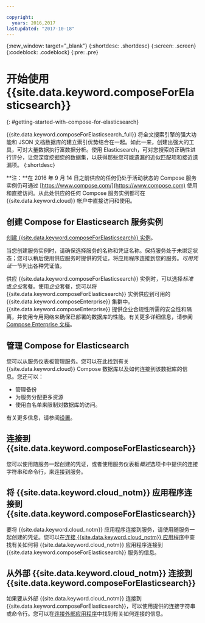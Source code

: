 ```yaml
---

copyright:
  years: 2016,2017
lastupdated: "2017-10-18"
---
```


{:new_window: target="_blank"}
{:shortdesc: .shortdesc}
{:screen: .screen}
{:codeblock: .codeblock}
{:pre: .pre}

# 开始使用 {{site.data.keyword.composeForElasticsearch}}
{: #getting-started-with-compose-for-elasticsearch}

{{site.data.keyword.composeForElasticsearch_full}} 将全文搜索引擎的强大功能和 JSON 文档数据库的建立索引优势结合在一起。如此一来，创建出强大的工具，可对大量数据执行富数据分析。使用 Elasticsearch，可对您搜索的正确性进行评分，让您深度挖掘您的数据集，以获得那些您可能遗漏的近似匹配项和接近遗漏项。
{:shortdesc}

**注：**在 2016 年 9 月 14 日之前供应的任何仍处于活动状态的 Compose 服务实例仍可通过 [https://www.compose.com/](https://www.compose.com) 使用和直接访问。从此处供应的任何 Compose 服务实例都可在 {{site.data.keyword.cloud}} 帐户中直接访问和使用。

## 创建 Compose for Elasticsearch 服务实例

[创建 {{site.data.keyword.composeForElasticsearch}} 实例](https://console.bluemix.net/catalog/services/compose-for-elasticsearch/)。

当您创建服务实例时，请确保选择服务的名称和凭证名称。保持服务处于未绑定状态；您可以稍后使用供应服务时提供的凭证，将应用程序连接到您的服务。*可用凭证*一节列出各种凭证值。

供应 {{site.data.keyword.composeForElasticsearch}} 实例时，可以选择*标准*或*企业*套餐。使用*企业*套餐，您可以将 {{site.data.keyword.composeForElasticsearch}} 实例供应到可用的 {{site.data.keyword.composeEnterprise}} 集群中。{{site.data.keyword.composeEnterprise}} 提供企业合规性所需的安全性和隔离，并使用专用网络来确保已部署的数据库的性能。有关更多详细信息，请参阅 [Compose Enterprise 文档](../ComposeEnterprise/index.html)。

## 管理 Compose for Elasticsearch

您可以从服务仪表板管理服务。您可以在此找到有关 {{site.data.keyword.cloud}} Compose 数据库以及如何连接到该数据库的信息。您还可以：

- 管理备份
- 为服务分配更多资源 
- 使用白名单来限制对数据库的访问。

有关更多信息，请参阅[设置](./dashboard-settings.html)。

## 连接到 {{site.data.keyword.composeForElasticsearch}}

您可以使用随服务一起创建的凭证，或者使用服务仪表板*概述*选项卡中提供的连接字符串和命令行，来连接到服务。

## 将 {{site.data.keyword.cloud_notm}} 应用程序连接到 {{site.data.keyword.composeForElasticsearch}}

要将 {{site.data.keyword.cloud_notm}} 应用程序连接到服务，请使用随服务一起创建的凭证。您可以在[连接 {{site.data.keyword.cloud_notm}} 应用程序](./connecting-bluemix-app.html)中查找有关如何将 {{site.data.keyword.cloud_notm}} 应用程序连接到 {{site.data.keyword.composeForElasticsearch}} 服务的信息。

## 从外部 {{site.data.keyword.cloud_notm}} 连接到 {{site.data.keyword.composeForElasticsearch}}

如果要从外部 {{site.data.keyword.cloud_notm}} 连接到 {{site.data.keyword.composeForElasticsearch}}，可以使用提供的连接字符串或命令行。您可以在[连接外部应用程序](./connecting-external.html)中找到有关如何连接的信息。

